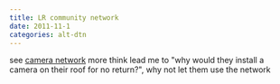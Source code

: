 ```yaml
---
title: LR community network
date: 2011-11-1
categories: alt-dtn
---
```

see [camera network]()
more think lead me to "why would they install a camera on their roof for no return?", why not let them use the network

